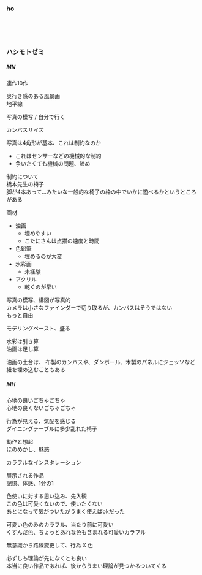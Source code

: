 ### ho

&nbsp;  
&nbsp;  
&nbsp;  

### ハシモトゼミ  

##### MN  

連作10作  

奥行き感のある風景画  
地平線  

写真の模写 / 自分で行く  

カンバスサイズ

写真は4角形が基本、これは制約なのか  
- これはセンサーなどの機械的な制約  
- 争いたくても機械の問題、諦め  

制約について  
橋本先生の椅子  
脚が4本あって...みたいな一般的な椅子の枠の中でいかに遊べるかというところがある  

画材  
- 油画  
  - 埋めやすい  
  - こたにさんは点描の速度と時間  
- 色鉛筆  
  - 埋めるのが大変  
- 水彩画  
  - 未経験
- アクリル  
  - 乾くのが早い  

写真の模写、構図が写真的  
カメラは小さなファインダーで切り取るが、カンバスはそうではない  
もっと自由  

モデリングペースト、盛る  

水彩は引き算  
油画は足し算  

油画の土台は、
布製のカンバスや、ダンボール、木製のパネルにジェッソなど  
紐を埋め込むこともある  



##### MH  

心地の良いごちゃごちゃ  
心地の良くないごちゃごちゃ  

行為が見える、気配を感じる  
ダイニングテーブルに多少乱れた椅子  

動作と想起  
ほのめかし、魅惑  

カラフルなインスタレーション  

展示される作品  
記憶、体感、1分の1  

色使いに対する思い込み、先入観  
この色は可愛くないので、使いたくない  
あとになって気がついたがうまく使えばokだった  

可愛い色のみのカラフル、当たり前に可愛い  
くすんだ色、ちょっとあれな色も含まれる可愛いカラフル  

無意識から路線変更して、行為 X 色  

必ずしも理論が先になくとも良い  
本当に良い作品であれば、後からうまい理論が見つかるついてくる  

